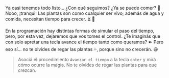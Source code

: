 <gs-attire attire-url="https://raw.githubusercontent.com/MumukiProject/mumuki-guia-gobstones-eventos-kids/master/assets/attires/config_1552681552242.json"></gs-attire>

Ya casi tenemos todo listo… ¿Con qué seguimos? ¿Ya se puede comer? :grimacing: Nooo, ¡tranqui! Las plantas son como cualquier ser vivo; además de agua y comida, necesitan tiempo para crecer. :hourglass_flowing_sand: :seedling:
 
En la programación hay distintas formas de simular el paso del tiempo, pero, por esta vez, dejaremos que vos tomes el control. ¿Te imaginás que con solo apretar una tecla avance el tiempo tanto como queramos? :fast_forward: Pero eso sí… no te olvides de regar las plantas :sweat_drops:, porque sino no crecerán. :satisfied:

> Asociá el procedimiento `Avanzar el tiempo` a la tecla `enter` y mirá cómo ocurre la magia. No te olvides de regar las plantas para que crezcan.